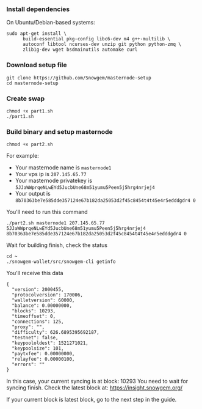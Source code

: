### Install dependencies

On Ubuntu/Debian-based systems:

```
sudo apt-get install \
      build-essential pkg-config libc6-dev m4 g++-multilib \
      autoconf libtool ncurses-dev unzip git python python-zmq \
      zlib1g-dev wget bsdmainutils automake curl
```

### Download setup file
```
git clone https://github.com/Snowgem/masternode-setup
cd masternode-setup
```

### Create swap

```
chmod +x part1.sh
./part1.sh
```

### Build binary and setup masternode

```
chmod +x part2.sh
```

For example:
- Your masternode name is ```masternode1```
- Your vps ip is ```207.145.65.77```
- Your masternode privatekey is ```5JJaWWprqeNLwEYd5JucbUne68m51yumu5Peen5j5hrg4nrjej4```
- Your output is ```8b70363be7e585dde357124e67b182da25053d2f45c8454t4t45e4r5edddgdr4 0```

You'll need to run this command
```
./part2.sh masternode1 207.145.65.77 5JJaWWprqeNLwEYd5JucbUne68m51yumu5Peen5j5hrg4nrjej4 8b70363be7e585dde357124e67b182da25053d2f45c8454t4t45e4r5edddgdr4 0
```

Wait for building finish, check the status

```
cd ~
./snowgem-wallet/src/snowgem-cli getinfo
```

You'll receive this data
```
{
  "version": 2000455,
  "protocolversion": 170006,
  "walletversion": 60000,
  "balance": 0.00000000,
  "blocks": 10293,
  "timeoffset": 0,
  "connections": 125,
  "proxy": "",
  "difficulty": 626.6895395692187,
  "testnet": false,
  "keypoololdest": 1521271021,
  "keypoolsize": 101,
  "paytxfee": 0.00000000,
  "relayfee": 0.00000100,
  "errors": ""
}
```

In this case, your current syncing is at block: 10293
You need to wait for syncing finish. Check the latest block at: https://insight.snowgem.org/

If your current block is latest block, go to the next step in the guide.